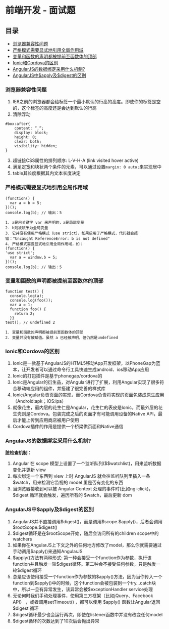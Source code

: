 # 前端开发 - 面试题

## 目录
- [浏览器兼容性问题](#浏览器兼容性问题)
- [严格模式需要显式地引用全局作用域](#严格模式需要显式地引用全局作用域)
- [变量和函数的声明都被提前至函数体的顶部](#变量和函数的声明都被提前至函数体的顶部)
- [Ionic和Cordova的区别](#Ionic和Cordova的区别)
- [AngularJS的数据绑定采用什么机制?](#AngularJS的数据绑定采用什么机制?)
- [AngularJS中\$apply及\$digest的区别](#AngularJS中$apply及$digest的区别)

### 浏览器兼容性问题

1. IE8之前的浏览器都会给标签一个最小默认的行高的高度。即使你的标签是空的，这个标签的高度还是会达到默认的行高
2. 清除浮动
```
#box:after{ 
    content: “.”; 
    display: block; 
    height: 0; 
    clear: both; 
    visibility: hidden; 
}
```
3. 超链接CSS属性的排列顺序: L-V-H-A (link visited hover active)
4. 满足定宽和块状两个条件的元素，可以通过设置```margin: 0 auto;```来实现居中
5. table其长度根据其内文本长度决定


### 严格模式需要显式地引用全局作用域

```
(function() {
  var a = b = 5;
})();
console.log(b); // 输出：5

1. a是用关键字 var 来声明的，a是局部变量
2. b则被赋予为全局变量
3. 它并没有使用严格模式（use strict），如果启用了严格模式，代码就会报错："Uncaught ReferenceError: b is not defined"
4. 严格模式需要显式地引用全局作用域，如：
(function() {
'use strict';
  var a = window.b = 5;
})();
console.log(b); // 输出：5
```

### 变量和函数的声明都被提前至函数体的顶部

```
function test() {
  console.log(a);
  console.log(foo());
  var a = 1;
  function foo() {
    return 2;
  }}
test(); // undefined 2

1. 变量和函数的声明都被提前至函数体的顶部
2. 变量并没有被赋值。虽然 a 已经被声明，但仍然是undefined
```

### Ionic和Cordova的区别

1. Ionic是一款基于AngularJS的HTML5移动App开发框架，以PhoneGap为蓝本，让开发者可以通过命令行工具快速生成android、ios移动App应用
2. Ionic的打包插件是基于phonegap/cordova的
3. Ionic是Angular的衍生品，对Angular进行了扩展，利用Angular实现了很多符合移动端应用的组件，并搭建了很完善的样式库
4. Ionic/Angular负责页面的实现，而Cordova负责将实现的页面包装成原生应用（Android:apk；iOS:ipa）
5. 就像花生，最内层的花生仁是Angular，花生仁的表皮是Ionic，而最外层的花生壳则是Cordova。包装完成之后的页面才有可能调用设备的Native API，最后才能上传到应用商店被用户使用
6. Cordova插件的作用是提供一个桥梁供页面和Native通信

### AngularJS的数据绑定采用什么机制?

**脏检查机制：**
1. Angular 在 scope 模型上设置了一个监听队列($$watchlist)，用来监听数据变化并更新 view
2. 每次绑定一个东西到 view 上时 AngularJS 就会往监听队列里插入一条 $watch，用来检测它监视的 model 里是否有变化的东西
3. 当浏览器接收到可以被 Angular Context 处理的事件时(比如ng-click)，$digest 循环就会触发，遍历所有的 $watch，最后更新 dom

### AngularJS中\$apply及\$digest的区别

1. AngularJS并不直接调用\$digest()，而是调用\$scope.\$apply()，后者会调用\$rootScope.\$digest()
2. \$digest循环是在\$rootScope开始，随后会访问所有的children scope中的watchers
3. 如果你在AngularJS上下文之外的任何地方修改了model，那么你就需要通过手动调用\$apply()来通知AngularJS
4. \$apply()方法有两种形式: 第一种会接受一个function作为参数，执行该function并且触发一轮\$digest循环。第二种会不接受任何参数，只是触发一轮\$digest循环
5. 总是应该使用接受一个function作为参数的\$apply()方法，因为当你传入一个function到\$apply()中的时候，这个function会被包装到一个try…catch块中，所以一旦有异常发生，该异常会被\$exceptionHandler service处理
6. 无论何时我们手动处理事件，使用第三方框架（比如jQuery、Facebook API） ，或者调用setTimeout() ，都可以使用 \$apply() 函数让Angular返回 \$digest 循环
7. \$digest循环最少也会运行两次，即使在listener函数中并没有改变任何model
8. \$digest循环的次数达到了10次后会抛出异常
